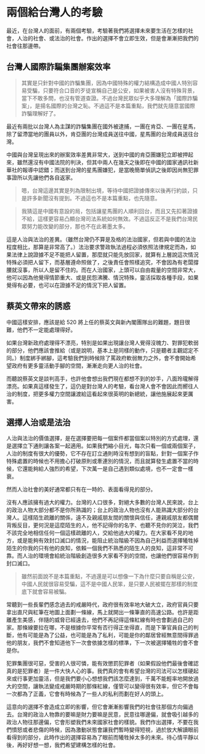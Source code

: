 # 兩個給台灣人的考驗

最近，在台灣人的面前，有兩個考驗，考驗著我們將選擇未來要生活在怎樣的社會，人治的社會、或法治的社會。作出的選擇不會立即生效，但是會漸漸把我們的社會往那邊帶。

## 台灣人國際詐騙集團辦案效率

> 其實是只針對中國的詐騙集團，因為中國特殊的權力結構造成中國人特別容易受騙，只要符合口音的歹徒宣稱自己是公安，如果被害人沒有特殊背景，當下不敢多問，也沒有管道查證。不過台灣民眾似乎大多理解為「國際詐騙案」，是揚名國際的台灣之恥。不過這不是本篇重點，我們就先隨意當國際詐騙理解好了。

最近有兩批以台灣人為主謀的詐騙集團在國外被逮捕，一團在肯亞、一團在星馬，除了留滯當地的團員以外，肯亞團的台灣成員送往中國，星馬團的台灣成員送往台灣。

中國與台灣呈現出來的辦案效率差異非常大，送到中國的肯亞團嫌犯立即被押起來，雖然還沒有中國法院的判決，但其中兩人在幾天之後即在中國的國家通訊社新華社的報導中認錯；而送到台灣的星馬團嫌犯，是當晚簡單偵訊之後即因尚無犯罪事證所以先讓他們各自返家。

> 嗯，台灣這邊其實是列為限制出境，等待中國把證據傳來以後再行約談，只是許多新聞沒有提到。不過這也不是本篇重點，也先隨意。

> 我猜這是中國有意設的局，包括讓星馬團的人順利回台，而且又先扣著證據不給，這樣更容易凸顯台灣司法系統如何無效。不過這反正不是我們台灣民眾努力能改變的部分，那也不在此著墨太多。

這是人治與法治的差異。（雖然台灣仍不算是及格的法治國家，但若與中國的法治程度相比，那算是非常高了。）法治要求警政執法過程必須依照法律規定而為，如果法律上說證據不足不能把人留置，那麼就只能先放回家，就算有上層說這次情況特殊必須把人留下，而基層遵命照做了，之後責任會照樣追究，不會因為有老闆撐腰就沒事，所以人是留不住的。而在人治國家，上頭可以自由裁量的空間非常大，他可以因為他覺得情節重大、或是民怨沸騰、情況特殊，靈活採取各種手段，如果覺得有必要，也可以在證據不足的情況下把人留置。


## 蔡英文帶來的誘惑

中國這樣安排，應該是給 520 將上任的蔡英文與新內閣團隊出的難題，題目很難，他們不一定能處理得好。

如果台灣新政府處理得不漂亮，特別是如果出現讓台灣人覺得沒魄力、對罪犯軟弱的部分，他們應該會推給（或是說明，基本上是同樣的動作，只是聽者主觀認定不同。）制度綁手綁腳，這考驗我們到時候除了罵政府軟弱無力之外，會不會開始希望政府有更多靈活動手腳的空間，漸漸走向更人治的社會。

而聽說蔡英文是談判高手，也許他會想出我們現在都想不到的妙手，八面玲瓏解得漂亮。如果真這樣發生了，這仍是對台灣人的考驗，看台灣人會不會因此而嚮往人治的制度，把更多權力空間讓渡給這看起來很英明的新總統，讓他施展起來更厲害。


## 選擇人治或是法治

人治與法治的價值選擇，是在選擇要把每一個案件都當個案以特別的方式處理，還是選擇立下通則讓各案一起適用。如果我們縮小目光，每次只看一個或兩個案子，人治的制度有很大的優勢，它不存在訂立通則時沒有想到的盲點，針對一個案子作特殊處置的時候也不用擔心打破原則或牽連別的情況，而且就算發生處置不當的時候，它還能夠給人強烈的希望，下次萬一是自己遇到類似處境，也不一定會一樣衰。

然而人治社會的美好通常都只有在一時的、表面看得見的部分。

沒有人應該擁有過大的權力。台灣的人口很多，對絕大多數的台灣人民來說，台上的政治人物大部分都不是你所熟識的；台上的政治人物也沒有人能熟識大部分的台灣人。這樣陌生疏離的關係，遠不及親戚朋友間的關懷與信任，連親戚朋友都偶爾背叛反目，更何況是這麼陌生的人，他不記得你的名字、也聽不見你的哭泣，我們不該完全地相信任何一個這樣疏離的人，交給他過大的權力。在大家看不見的地方，或是能夠有效封口滅口的情況，能阻止統治階級不因為自己利益而選擇犧牲掉陌生的你我的只有他的良知，依賴一個我們不熟悉的陌生人的良知，這非常不可靠。而人治的環境會給統治階級創造很多大家看不到的空間，也讓他們很容易作到封口滅口。

> 雖然前面說不是本篇重點，不過還是可以想像一下為什麼只要自稱是公安，中國人民就很容易受騙，這不是中國人民笨，是只要人民被擺在那樣的制度底下就會容易被騙。

常聽到一些長輩們感念過去的戒嚴時代，政府很有效率地大破大立，政府官員只要拿出直尺與紅筆在地圖上面劃一條線，馬上就開出一條筆直的高速公路。也許是距離產生美感，伴隨的威脅已經遠去，他們不再記得這條紅線有時也會劃過自己的家。那條線要拉在哪，不是根據你平常有否行得正坐得直，而是下筆官員自己的判斷，他有可能是為了公益，也可能是為了私利，可能是你的鄰居曾經無意間得罪過他的朋友，我們不會知道他下一次會依據怎樣的標準，下一次被選擇犧牲的會不會是你。

犯罪集團很可惡，受害的人很可憐，能有效懲罰犯罪者（如果假設他們最後會確認真的是犯罪者）是一件大快人心的事。我們真的會有希望台灣的司法可以怎樣硬起來或行事更加靈活，但是我們要小心想想我們該怎麼達到，千萬不能輕率地開放過大的空間，讓執法變成戒嚴時期的那條紅線，僅管可以變得很有效率，但它不會每一次都為了正義，它會有時候為了一些人的私利而劃在好人的頭上。

這意向的選擇不會造成立即的影響，但它會漸漸影響我們的社會往那個方向偏過去。台灣的政治人物靠的要嘛是財力要嘛是民意，民意往哪邊偏，就會吸引越多的政治人物往那邊偏，它會形塑我們未來國家社會的樣貌。我們作出選擇，不要在我們憤怒或者悲傷的時候，因為激動狀態會讓我們暫時變得短視，過於放大解讀眼前看得到的部分，此時作出的選擇容易為了眼前而犧牲掉太多的未來。待心情平靜以後，再好好想一想，我們希望建構怎樣的社會。
